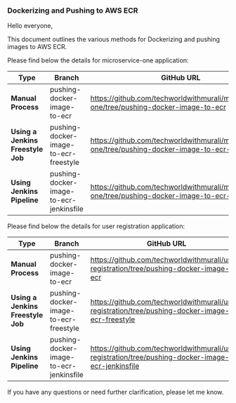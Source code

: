 ### Dockerizing and Pushing to AWS ECR

Hello everyone,

This document outlines the various methods  for Dockerizing and pushing images to AWS ECR.

Please find below the details for microservice-one application:

| Type                          | Branch                                | GitHub URL                       |
|-------------------------------|---------------------------------------|----------------------------------|
| **Manual Process**                | pushing-docker-image-to-ecr               | https://github.com/techworldwithmurali/microservice-one/tree/pushing-docker-image-to-ecr |
| **Using a Jenkins Freestyle Job** | pushing-docker-image-to-ecr-freestyle           | https://github.com/techworldwithmurali/microservice-one/tree/pushing-docker-image-to-ecr-freestyle |
| **Using Jenkins Pipeline**        | pushing-docker-image-to-ecr-jenkinsfile | https://github.com/techworldwithmurali/microservice-one/tree/pushing-docker-image-to-ecr-jenkinsfile |

Please find below the details for user registration application:

| Type                          | Branch                                | GitHub URL                       |
|-------------------------------|---------------------------------------|----------------------------------|
| **Manual Process**                | pushing-docker-image-to-ecr               | https://github.com/techworldwithmurali/user-registration/tree/pushing-docker-image-to-ecr |
| **Using a Jenkins Freestyle Job** | pushing-docker-image-to-ecr-freestyle           | https://github.com/techworldwithmurali/user-registration/tree/pushing-docker-image-to-ecr-freestyle |
| **Using Jenkins Pipeline**        | pushing-docker-image-to-ecr-jenkinsfile | https://github.com/techworldwithmurali/user-registration/tree/pushing-docker-image-to-ecr-jenkinsfile |



If you have any questions or need further clarification, please let me know.
